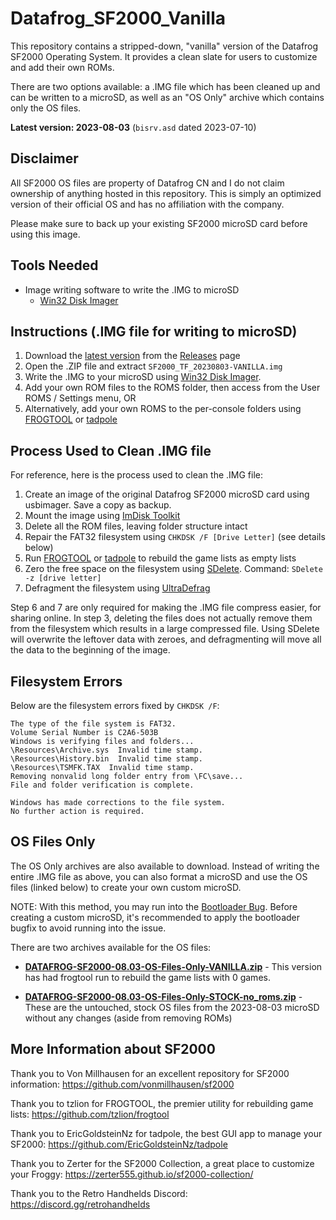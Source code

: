 # Datafrog_SF2000_Vanilla
This repository contains a stripped-down, "vanilla" version of the Datafrog SF2000 Operating System. It provides a clean slate for users to customize and add their own ROMs.

There are two options available: a .IMG file which has been cleaned up and can be written to a microSD, as well as an "OS Only" archive which contains only the OS files.

**Latest version: 2023-08-03** (`bisrv.asd` dated 2023-07-10)

## Disclaimer
All SF2000 OS files are property of Datafrog CN and I do not claim ownership of anything hosted in this repository. This is simply an optimized version of their official OS and has no affiliation with the company.

Please make sure to back up your existing SF2000 microSD card before using this image.

## Tools Needed
- Image writing software to write the .IMG to microSD
  - [Win32 Disk Imager](https://sourceforge.net/projects/win32diskimager/)

## Instructions (.IMG file for writing to microSD)
1. Download the [latest version](https://github.com/Dteyn/Datafrog_SF2000_Vanilla/releases/download/2023.08.03/SF2000_TF_20230803-VANILLA.zip) from the [Releases](https://github.com/Dteyn/Datafrog_SF2000_Vanilla/releases) page
2. Open the .ZIP file and extract `SF2000_TF_20230803-VANILLA.img`
3. Write the .IMG to your microSD using [Win32 Disk Imager](https://sourceforge.net/projects/win32diskimager/).
4. Add your own ROM files to the ROMS folder, then access from the User ROMS / Settings menu, OR
5. Alternatively, add your own ROMS to the per-console folders using [FROGTOOL](https://github.com/tzlion/frogtool) or [tadpole](https://github.com/EricGoldsteinNz/tadpole)

## Process Used to Clean .IMG file
For reference, here is the process used to clean the .IMG file:

1. Create an image of the original Datafrog SF2000 microSD card using usbimager. Save a copy as backup.
2. Mount the image using [ImDisk Toolkit](https://sourceforge.net/projects/imdisk-toolkit/)
3. Delete all the ROM files, leaving folder structure intact
4. Repair the FAT32 filesystem using `CHKDSK /F [Drive Letter]` (see details below)
5. Run [FROGTOOL](https://github.com/tzlion/frogtool) or [tadpole](https://github.com/EricGoldsteinNz/tadpole) to rebuild the game lists as empty lists
6. Zero the free space on the filesystem using [SDelete](https://learn.microsoft.com/en-us/sysinternals/downloads/sdelete). Command: `SDelete -z [drive letter]`
7. Defragment the filesystem using [UltraDefrag](https://sourceforge.net/projects/ultradefrag/)

Step 6 and 7 are only required for making the .IMG file compress easier, for sharing online. In step 3, deleting the files does not actually remove them from the filesystem which results in a large compressed file. Using SDelete will overwrite the leftover data with zeroes, and defragmenting will move all the data to the beginning of the image.


## Filesystem Errors
Below are the filesystem errors fixed by `CHKDSK /F`:
```
The type of the file system is FAT32.
Volume Serial Number is C2A6-503B
Windows is verifying files and folders...
\Resources\Archive.sys  Invalid time stamp.
\Resources\History.bin  Invalid time stamp.
\Resources\TSMFK.TAX  Invalid time stamp.
Removing nonvalid long folder entry from \FC\save...
File and folder verification is complete.

Windows has made corrections to the file system.
No further action is required.
```

## OS Files Only
The OS Only archives are also available to download. Instead of writing the entire .IMG file as above, you can also format a microSD and use the OS files (linked below) to create your own custom microSD.

NOTE: With this method, you may run into the [Bootloader Bug](https://github.com/vonmillhausen/sf2000#bootloader-bug). Before creating a custom microSD, it's recommended to apply the bootloader bugfix to avoid running into the issue.

There are two archives available for the OS files:

- [**DATAFROG-SF2000-08.03-OS-Files-Only-VANILLA.zip**](https://github.com/Dteyn/Datafrog_SF2000_Vanilla/releases/download/2023.08.03/DATAFROG-SF2000-08.03-OS-Files-Only-VANILLA.zip) - This version has had frogtool run to rebuild the game lists with 0 games.

- [**DATAFROG-SF2000-08.03-OS-Files-Only-STOCK-no_roms.zip**](https://github.com/Dteyn/Datafrog_SF2000_Vanilla/releases/download/2023.08.03/DATAFROG-SF2000-08.03-OS-Files-Only-STOCK-no_roms.zip) - These are the untouched, stock OS files from the 2023-08-03 microSD without any changes (aside from removing ROMs)


## More Information about SF2000
Thank you to Von Millhausen for an excellent repository for SF2000 information: https://github.com/vonmillhausen/sf2000

Thank you to tzlion for FROGTOOL, the premier utility for rebuilding game lists: https://github.com/tzlion/frogtool

Thank you to EricGoldsteinNz for tadpole, the best GUI app to manage your SF2000: https://github.com/EricGoldsteinNz/tadpole

Thank you to Zerter for the SF2000 Collection, a great place to customize your Froggy: https://zerter555.github.io/sf2000-collection/

Thank you to the Retro Handhelds Discord: https://discord.gg/retrohandhelds
